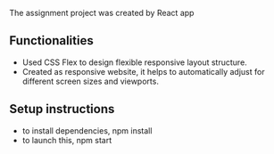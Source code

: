 The assignment project was created by React app 

## Functionalities

 - Used CSS Flex to design flexible responsive layout structure.
 - Created as responsive website, it helps to automatically adjust for different screen sizes and viewports.

## Setup instructions
 - to install dependencies, npm install
 - to launch this, npm start
